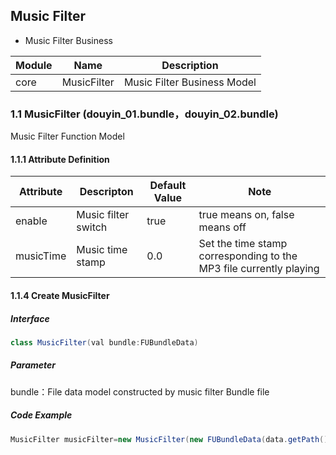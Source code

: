 ## Music Filter

- Music Filter Business

| Module | Name        | Description                 |
|--------|-------------|-----------------------------|
| core   | MusicFilter | Music Filter Business Model |

### 1.1 MusicFilter (douyin_01.bundle，douyin_02.bundle)

Music Filter Function Model

#### 1.1.1 Attribute Definition

| Attribute | Descripton          | Default Value | Note                                                               |
|-----------|---------------------|---------------|--------------------------------------------------------------------|
| enable    | Music filter switch | true          | true means on, false means off                                     |
| musicTime | Music time stamp    | 0.0           | Set the time stamp corresponding to the MP3 file currently playing |

#### 1.1.4 Create MusicFilter

##### Interface

```java
class MusicFilter(val bundle:FUBundleData)
```

##### Parameter

bundle：File data model constructed by music filter Bundle file

##### Code Example

```java
MusicFilter musicFilter=new MusicFilter(new FUBundleData(data.getPath()));
```

